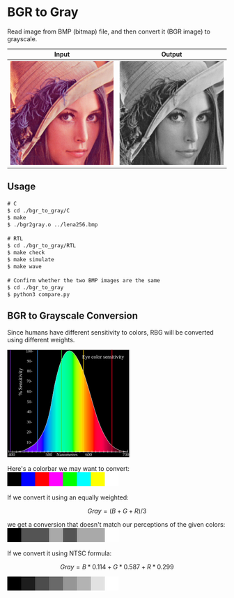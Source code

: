 # BGR to Gray
Read image from BMP (bitmap) file, and then convert it (BGR image) to grayscale.

| Input                   | Output                       |
| ----------------------- | ---------------------------- |
| ![input](./lena256.bmp) | ![output](./output_gray.bmp) |

## Usage
```shell
# C
$ cd ./bgr_to_gray/C
$ make
$ ./bgr2gray.o ../lena256.bmp

# RTL
$ cd ./bgr_to_gray/RTL
$ make check
$ make simulate
$ make wave

# Confirm whether the two BMP images are the same
$ cd ./bgr_to_gray
$ python3 compare.py
```

## BGR to Grayscale Conversion
Since humans have different sensitivity to colors, RBG will be converted using different weights.

![eye color sensitivity](./img/eye_color_sensitivity.png)

Here's a colorbar we may want to convert:
![colorbar](./img/colorbar.png)

If we convert it using an equally weighted:
```math
Gray = (B + G + R) / 3
```

we get a conversion that doesn't match our perceptions of the given colors:
![average gray](./img/average_gray.png)

If we convert it using NTSC formula:
```math
Gray = B*0.114 + G*0.587 + R*0.299
```

![weight gray](./img/weight_gray.png)